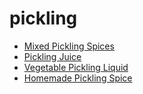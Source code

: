 # pickling

 * [Mixed Pickling Spices](../../index/m/mixed-pickling-spices-102095.json)
 * [Pickling Juice](../../index/p/pickling-juice-104359.json)
 * [Vegetable Pickling Liquid](../../index/v/vegetable-pickling-liquid-395572.json)
 * [Homemade Pickling Spice](../../index/h/homemade-pickling-spice.json)
